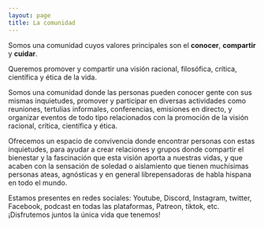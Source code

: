 ```yaml
---
layout: page
title: La comunidad
---
```


Somos una comunidad cuyos valores principales son el __conocer__, __compartir__ y __cuidar__.

Queremos promover y compartir una visión racional, filosófica, crítica, científica y ética de la vida. 

Somos una comunidad donde las personas pueden conocer gente con sus mismas inquietudes, promover y participar en diversas actividades como reuniones, tertulias informales, conferencias, emisiones en directo, y organizar eventos de todo tipo relacionados con la promoción de la visión racional, crítica, científica y ética.

Ofrecemos un espacio de convivencia donde encontrar personas con estas inquietudes, para ayudar a crear relaciones y grupos donde compartir el bienestar y la fascinación que esta visión aporta a nuestras vidas, y que acaben con la sensación de soledad o aislamiento que tienen muchísimas personas ateas, agnósticas y en general librepensadoras de habla hispana en todo el mundo.

Estamos presentes en redes sociales: Youtube, Discord, Instagram, twitter, Facebook, podcast en todas las plataformas, Patreon, tiktok, etc.
¡Disfrutemos juntos la única vida que tenemos!
